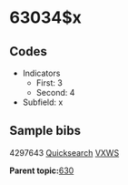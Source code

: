 # 63034$x

## Codes

-   Indicators
    -   First: 3
    -   Second: 4
-   Subfield: x

## Sample bibs

4297643 [Quicksearch](https://search.library.yale.edu/catalog/4297643) [VXWS](http://prodorbis.library.yale.edu:7014/vxws/GetHoldingsService?bibId=4297643)

**Parent topic:**[630](../../tags/630/630.md)

